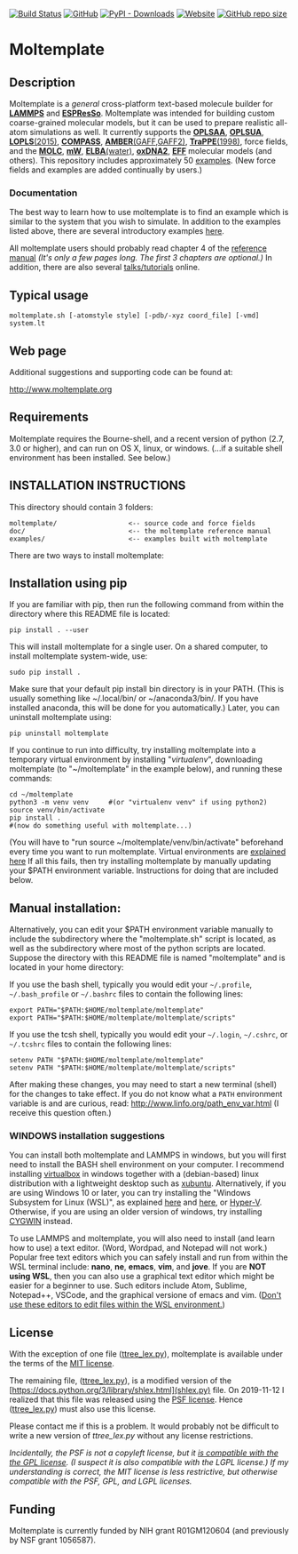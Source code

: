 [![Build Status](https://travis-ci.org/jewettaij/moltemplate.svg?branch=master)](./.travis.yml)
[![GitHub](https://img.shields.io/github/license/jewettaij/moltemplate)](./LICENSE.md)
[![PyPI - Downloads](https://img.shields.io/pypi/dm/moltemplate)](https://pypistats.org/packages/moltemplate)
[![Website](https://img.shields.io/website?down_color=orange&down_message=moltemplate.org%20offline&up_color=green&up_message=online&url=https%3A%2F%2Fmoltemplate.org)](http://moltemplate.org)
[![GitHub repo size](https://img.shields.io/github/repo-size/jewettaij/moltemplate)]()

Moltemplate
===========

##  Description

Moltemplate is a *general* cross-platform text-based molecule builder for
[**LAMMPS**](https://lammps.sandia.gov) and
[**ESPResSo**](http://espressomd.org).
Moltemplate was intended for building custom coarse-grained molecular models,
but it can be used to prepare realistic all-atom simulations as well.
It currently supports the
[**OPLSAA**](./examples/all_atom/force_field_OPLSAA),
[**OPLSUA**](./examples/all_atom/force_field_OPLSUA_united_atom),
[**LOPLS**(2015)](./examples/all_atom/force_field_OPLSAA/hexadecane),
[**COMPASS**](./examples/all_atom/force_field_COMPASS),
[**AMBER**(GAFF,GAFF2)](./examples/all_atom/force_field_AMBER),
[**TraPPE**(1998)](./examples/coarse_grained/3bodyWater%2Bhydrocarbons_MW%2BTraPPE),
force fields, and the
[**MOLC**](./examples/coarse_grained/MOLC),
[**mW**](./examples/coarse_grained/3bodyWater%2Bhydrocarbons_MW%2BTraPPE),
[**ELBA**(water)](./examples/coarse_grained/ELBAwater%2Bmethanol),
[**oxDNA2**](./examples/coarse_grained/DNA_models),
[**EFF**](./examples/misc_examples/explicit_electrons)
molecular models (and others).
This repository includes approximately 50 [examples](./examples).
(New force fields and examples are added continually by users.)


### Documentation

The best way to learn how to use moltemplate is to find an
example which is similar to the system that you wish to simulate.
In addition to the examples listed above, there are several
introductory examples 
[here](http://moltemplate.org/visual_examples.html).

All moltemplate users should probably read chapter 4 of the
[reference manual](./doc/moltemplate_manual.pdf)
*(It's only a few pages long.  The first 3 chapters are optional.)*
In addition, there are also several
[talks/tutorials](http://moltemplate.org/doc/talks.html)
online.


## Typical usage

    moltemplate.sh [-atomstyle style] [-pdb/-xyz coord_file] [-vmd] system.lt


## Web page

Additional suggestions and supporting code can be found at:

http://www.moltemplate.org


## Requirements

Moltemplate requires the Bourne-shell, and a recent version of python
(2.7, 3.0 or higher), and can run on OS X, linux, or windows.
(...if a suitable shell environment has been installed.  See below.)


## INSTALLATION INSTRUCTIONS

This directory should contain 3 folders:

    moltemplate/                  <-- source code and force fields
    doc/                          <-- the moltemplate reference manual
    examples/                     <-- examples built with moltemplate

There are two ways to install moltemplate:


## Installation using pip
If you are familiar with pip, then run the following command from within the directory where this README file is located:

    pip install . --user

This will install moltemplate for a single user.  On a shared computer, to install moltemplate system-wide, use:

    sudo pip install .

Make sure that your default pip install bin directory is in your PATH.  (This is usually something like ~/.local/bin/ or ~/anaconda3/bin/.  If you have installed anaconda, this will be done for you automatically.)  Later, you can uninstall moltemplate using:

    pip uninstall moltemplate

If you continue to run into difficulty, try installing moltemplate into a temporary virtual environment by installing "*virtualenv*", downloading moltemplate (to "~/moltemplate" in the example below), and running these commands:

    cd ~/moltemplate
    python3 -m venv venv     #(or "virtualenv venv" if using python2)
    source venv/bin/activate
    pip install .
    #(now do something useful with moltemplate...)

(You will have to "run source ~/moltemplate/venv/bin/activate" beforehand every time you want to run moltemplate.
Virtual environments are
[explained here](https://docs.python.org/3/tutorial/venv.html)
If all this fails, then try installing moltemplate by manually updating your
\$PATH environment variable.  Instructions for doing that are included below.


## Manual installation:

Alternatively, you can edit your $PATH environment variable manually to 
include the subdirectory where the "moltemplate.sh" script is located,
as well as the subdirectory where most of the python scripts are located.
Suppose the directory with this README file is named "moltemplate"
and is located in your home directory:

If you use the bash shell, typically you would edit your
`~/.profile`, `~/.bash_profile` or `~/.bashrc` files
to contain the following lines:

    export PATH="$PATH:$HOME/moltemplate/moltemplate"
    export PATH="$PATH:$HOME/moltemplate/moltemplate/scripts"

If you use the tcsh shell, typically you would edit your
`~/.login`, `~/.cshrc`, or `~/.tcshrc` files to contain the following lines:

    setenv PATH "$PATH:$HOME/moltemplate/moltemplate"
    setenv PATH "$PATH:$HOME/moltemplate/moltemplate/scripts"

After making these changes, you may need to start a new terminal (shell) for the changes to take effect.  If you do not know what a `PATH` environment variable is and are curious, read:
    http://www.linfo.org/path_env_var.html
(I receive this question often.)


### WINDOWS installation suggestions

You can install both moltemplate and LAMMPS in windows, but you will first need to install the BASH shell environment on your computer.  I recommend installing [virtualbox](https://www.virtualbox.org) in windows together with a (debian-based) linux distribution with a lightweight desktop such as [xubuntu](https://xubuntu.org).  Alternatively, if you are using Windows 10 or later, you can try installing the "Windows Subsystem for Linux (WSL)", as explained
[here](https://solarianprogrammer.com/2017/04/15/install-wsl-windows-subsystem-for-linux/)
and
[here](https://msdn.microsoft.com/en-us/commandline/wsl/faq),
or
[Hyper-V](https://blogs.windows.com/buildingapps/2018/09/17/run-ubuntu-virtual-machines-made-even-easier-with-hyper-v-quick-create/).
Otherwise, if you are using an older version of windows, try installing
[CYGWIN](https://www.cygwin.com/) instead.

To use LAMMPS and moltemplate, you will also need to install (and learn how to use) a text editor.  (Word, Wordpad, and Notepad will not work.)  Popular free text editors which you can safely install and run from within the WSL terminal include: **nano**, **ne**, **emacs**, **vim**, and **jove**.
If you are **NOT using WSL**, then you can also use a graphical text editor which might be easier for a beginner to use.  Such editors include Atom, Sublime, Notepad++, VSCode, and the graphical versione of emacs and vim.  ([Don't use these editors to edit files within the WSL environment.](https://www.reddit.com/r/bashonubuntuonwindows/comments/6bu1d1/since_we_shouldnt_edit_files_stored_in_wsl_with/))


## License

With the exception of one file
([ttree_lex.py](./moltemplate/ttree_lex.py)),
moltemplate is available under the terms of the [MIT license](LICENSE.md).

The remaining file, ([ttree_lex.py](./moltemplate/ttree_lex.py)),
is a modified version of the 
[https://docs.python.org/3/library/shlex.html](shlex.py) file.
On 2019-11-12 I realized that this file was released using the
[PSF license](https://docs.python.org/3/license.html).
Hence ([ttree_lex.py](./moltemplate/ttree_lex.py)) must also use this license.

Please contact me if this is a problem.
It would probably not be difficult to write a new version of *ttree_lex.py*
without any license restrictions.

*Incidentally, the PSF is not a copyleft license, but it
[is compatible with the the GPL license](https://docs.python.org/3/license.html).
(I suspect it is also compatible with the LGPL license.) 
If my understanding is correct, the MIT license is less restrictive,
but otherwise compatible with the PSF, GPL, and LGPL licenses.*


## Funding

Moltemplate is currently funded by NIH grant R01GM120604
(and previously by NSF grant 1056587).
